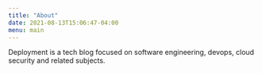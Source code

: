 ```yaml
---
title: "About"
date: 2021-08-13T15:06:47-04:00
menu: main
---
```


Deployment is a tech blog focused on software engineering, devops, cloud
security and related subjects.
